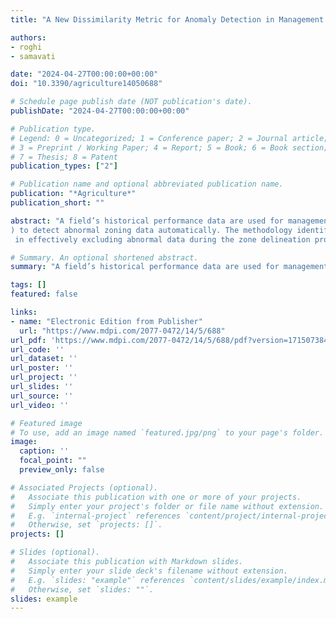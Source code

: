 ```yaml
---
title: "A New Dissimilarity Metric for Anomaly Detection in Management Zones Delineation Constructed from Time-Varying Satellite Images"

authors:
- roghi
- samavati

date: "2024-04-27T00:00:00+00:00"
doi: "10.3390/agriculture14050688"

# Schedule page publish date (NOT publication's date).
publishDate: "2024-04-27T00:00:00+00:00"

# Publication type.
# Legend: 0 = Uncategorized; 1 = Conference paper; 2 = Journal article;
# 3 = Preprint / Working Paper; 4 = Report; 5 = Book; 6 = Book section;
# 7 = Thesis; 8 = Patent
publication_types: ["2"]

# Publication name and optional abbreviated publication name.
publication: "*Agriculture*"
publication_short: ""

abstract: "A field’s historical performance data are used for management zone delineation in precision agriculture, but including abnormal data leads to inappropriate zones. This paper introduces a framework incorporating historical performance data and a new Zoning Dissimilarity Metric (𝑍𝐷𝑀
) to detect abnormal zoning data automatically. The methodology identifies abnormal zoning data among the field’s performance indicators extracted from satellite images to enhance the accuracy of the delineated zones. We experimented with our framework using Sentinel-2 images on 39 fields across Canada. Our experimental results, which involve both real and synthetic data, clearly demonstrate the importance of 𝑍𝐷𝑀
 in effectively excluding abnormal data during the zone delineation process."

# Summary. An optional shortened abstract.
summary: "A field’s historical performance data are used for management zone delineation in precision agriculture, but including abnormal data leads to inappropriate zones. This paper introduces a framework incorporating historical performance data and a new Zoning Dissimilarity Metric ..."

tags: []
featured: false

links:
- name: "Electronic Edition from Publisher"
  url: "https://www.mdpi.com/2077-0472/14/5/688"
url_pdf: 'https://www.mdpi.com/2077-0472/14/5/688/pdf?version=1715073847'
url_code: ''
url_dataset: ''
url_poster: ''
url_project: ''
url_slides: ''
url_source: ''
url_video: ''

# Featured image
# To use, add an image named `featured.jpg/png` to your page's folder. 
image:
  caption: ''
  focal_point: ""
  preview_only: false

# Associated Projects (optional).
#   Associate this publication with one or more of your projects.
#   Simply enter your project's folder or file name without extension.
#   E.g. `internal-project` references `content/project/internal-project/index.md`.
#   Otherwise, set `projects: []`.
projects: []

# Slides (optional).
#   Associate this publication with Markdown slides.
#   Simply enter your slide deck's filename without extension.
#   E.g. `slides: "example"` references `content/slides/example/index.md`.
#   Otherwise, set `slides: ""`.
slides: example
---
```

